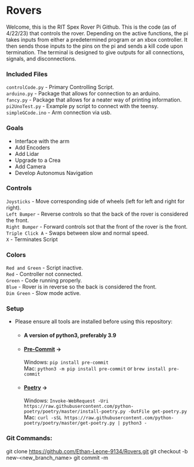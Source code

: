 # Rovers
Welcome, this is the RIT Spex Rover Pi Github. This is the code (as of 4/22/23) that controls the rover.
Depending on the active functions, the pi takes inputs from either a predetermined program or an xbox controller.
It then sends those inputs to the pins on the pi and sends a kill code upon termination.
The terminal is designed to give outputs for all connections, signals, and disconnections.

### Included Files
`controlCode.py` - Primary Controlling Script. <br />
`arduino.py` - Package that allows for connection to an arduino. <br />
`fancy.py` - Package that allows for a neater way of printing information. <br />
`pi2UnoTest.py` - Example py script to connect with the teensy. <br />
`simpleGCode.ino` - Arm connection via usb. <br />

### Goals
- Interface with the arm
- Add Encoders
- Add Lidar
- Upgrade to a Crea
- Add Camera
- Develop Autonomus Navigation

### Controls
`Joysticks` - Move corresponding side of wheels (left for left and right for right). <br/>
`Left Bumper` - Reverse controls so that the back of the rover is considered the front. <br/>
`Right Bumper` - Forward controls sot that the front of the rover is the front. <br/>
`Triple Click A` - Swaps between slow and normal speed. <br/>
`X` - Terminates Script

### Colors
`Red and Green` - Script inactive. <br/>
`Red` - Controller not connected. <br/>
`Green` - Code running properly. <br/>
`Blue` - Rover is in reverse so the back is considered the front. <br/>
`Dim Green` - Slow mode active. <br/>

### Setup
- Please ensure all tools are installed before using this repository:
  - #### A version of python3, preferably 3.9
  - #### [Pre-Commit](https://pre-commit.com/) ->
    Windows: `pip install pre-commit` <br />
    Mac: `python3 -m pip install pre-commit` or `brew install pre-commit`
  - #### [Poetry](https://python-poetry.org) ->
    Windows: `Invoke-WebRequest -Uri https://raw.githubusercontent.com/python-poetry/poetry/master/install-poetry.py -OutFile get-poetry.py` <br />
    Mac:  `curl -sSL https://raw.githubusercontent.com/python-poetry/poetry/master/get-poetry.py | python3 -`

### Git Commands:
git clone https://github.com/Ethan-Leone-9134/Rovers.git
git checkout -b new-<new_branch_name>
git commit -m <message here>
